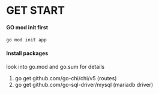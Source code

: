 # GET START

#### GO mod init first
`go mod init app` 

#### Install packages
look into go.mod and go.sum for details
1. go get github.com/go-chi/chi/v5 (routes)
2. go get github.com/go-sql-driver/mysql (mariadb driver)